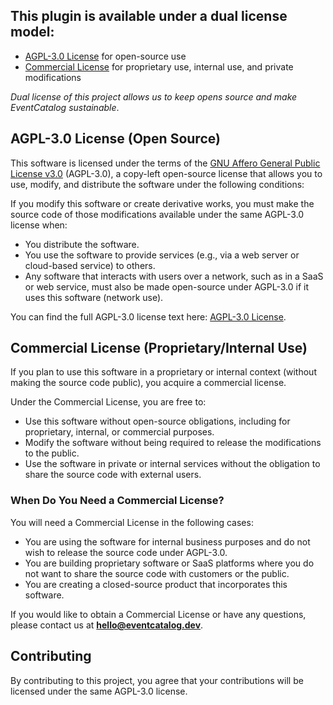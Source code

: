 ## This plugin is available under a dual license model:

- [AGPL-3.0 License](./LICENSE-OPENSOURCE.md) for open-source use
- [Commercial License](./LICENSE-COMMERCIAL.md) for proprietary use, internal use, and private modifications

_Dual license of this project allows us to keep opens source and make EventCatalog sustainable_.

## AGPL-3.0 License (Open Source)

This software is licensed under the terms of the [GNU Affero General Public License v3.0](https://www.gnu.org/licenses/agpl-3.0.en.html) (AGPL-3.0), a copy-left open-source license that allows you to use, modify, and distribute the software under the following conditions:

If you modify this software or create derivative works, you must make the source code of those modifications available under the same AGPL-3.0 license when:

- You distribute the software.
- You use the software to provide services (e.g., via a web server or cloud-based service) to others.
- Any software that interacts with users over a network, such as in a SaaS or web service, must also be made open-source under AGPL-3.0 if it uses this software (network use).

You can find the full AGPL-3.0 license text here: [AGPL-3.0 License](./LICENSE-OPENSOURCE.md).

## Commercial License (Proprietary/Internal Use)

If you plan to use this software in a proprietary or internal context (without making the source code public), you acquire a commercial license.

Under the Commercial License, you are free to:

- Use this software without open-source obligations, including for proprietary, internal, or commercial purposes.
- Modify the software without being required to release the modifications to the public.
- Use the software in private or internal services without the obligation to share the source code with external users.

### When Do You Need a Commercial License?

You will need a Commercial License in the following cases:

- You are using the software for internal business purposes and do not wish to release the source code under AGPL-3.0.
- You are building proprietary software or SaaS platforms where you do not want to share the source code with customers or the public.
- You are creating a closed-source product that incorporates this software.

If you would like to obtain a Commercial License or have any questions, please contact us at **hello@eventcatalog.dev**.

## Contributing

By contributing to this project, you agree that your contributions will be licensed under the same AGPL-3.0 license.
